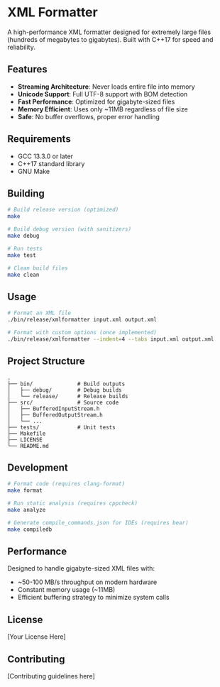 # XML Formatter

A high-performance XML formatter designed for extremely large files (hundreds of megabytes to gigabytes). Built with C++17 for speed and reliability.

## Features

- **Streaming Architecture**: Never loads entire file into memory
- **Unicode Support**: Full UTF-8 support with BOM detection
- **Fast Performance**: Optimized for gigabyte-sized files
- **Memory Efficient**: Uses only ~11MB regardless of file size
- **Safe**: No buffer overflows, proper error handling

## Requirements

- GCC 13.3.0 or later
- C++17 standard library
- GNU Make

## Building

```bash
# Build release version (optimized)
make

# Build debug version (with sanitizers)
make debug

# Run tests
make test

# Clean build files
make clean
```

## Usage

```bash
# Format an XML file
./bin/release/xmlformatter input.xml output.xml

# Format with custom options (once implemented)
./bin/release/xmlformatter --indent=4 --tabs input.xml output.xml
```

## Project Structure

```
.
├── bin/              # Build outputs
│   ├── debug/        # Debug builds
│   └── release/      # Release builds
├── src/              # Source code
│   ├── BufferedInputStream.h
│   ├── BufferedOutputStream.h
│   └── ...
├── tests/            # Unit tests
├── Makefile
├── LICENSE
└── README.md
```

## Development

```bash
# Format code (requires clang-format)
make format

# Run static analysis (requires cppcheck)
make analyze

# Generate compile_commands.json for IDEs (requires bear)
make compiledb
```

## Performance

Designed to handle gigabyte-sized XML files with:
- ~50-100 MB/s throughput on modern hardware
- Constant memory usage (~11MB)
- Efficient buffering strategy to minimize system calls

## License

[Your License Here]

## Contributing

[Contributing guidelines here]